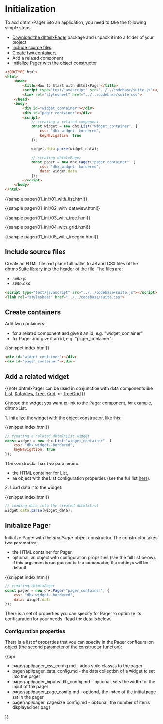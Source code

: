 Initialization
=========

To add dhtmlxPager into an application, you need to take the following simple steps:

- [Download the dhtmlxPager](https://dhtmlx.com/docs/products/dhtmlxSuite/download.shtml) package and unpack it into a folder of your project
- [Include source files](#includesourcefiles)
- [Create two containers](#createcontainers)
- [Add a related component](#addarelatedwidget)
- [Initialize Pager](#initializepager) with the object constructor

~~~html
<!DOCTYPE html>
<html>
    <head>
        <title>How to Start with dhtmlxPager</title>         
        <script type="text/javascript" src="../../codebase/suite.js"></script>
        <link rel="stylesheet" href="../../codebase/suite.css">
    </head>
    <body>
        <div id="widget_container"></div>
        <div id="pager_container"></div>
        <script>
            // creating a related component
            const widget = new dhx.List("widget_container", {
				css: "dhx_widget--bordered",
				keyNavigation: true
			});

			widget.data.parse(widget_data);

            // creating dhtmlxPager
			const pager = new dhx.Pager("pager_container", {
				css: "dhx_widget--bordered",
				data: widget.data
			});
        </script>
    </body>
</html>
~~~

{{sample    pager/01_init/01_with_list.html}}

{{sample    pager/01_init/02_with_dataview.html}}

{{sample    pager/01_init/03_with_tree.html}}

{{sample    pager/01_init/04_with_grid.html}}

{{sample    pager/01_init/05_with_treegrid.html}}

Include source files
--------------------

Create an HTML file and place full paths to JS and CSS files of the dhtmlxSuite library into the header of the file. The files are:

- *suite.js*
- *suite.css*

~~~html
<script type="text/javascript" src="../../codebase/suite.js"></script>
<link rel="stylesheet" href="../../codebase/suite.css">
~~~

Create containers
-------------------

Add two containers:

- for a related component and give it an id, e.g. "widget_container"
- for Pager and give it an id, e.g. "pager_container":

{{snippet	index.html}}
~~~html
<div id="widget_container"></div>
<div id="pager_container"></div>
~~~

Add a related widget
---------------------------------

{{note dhtmlxPager can be used in conjunction with data components like [List](list/index.md), [DataView](dataview/index.md), [Tree](tree/index.md), [Grid](grid/index.md), or [TreeGrid](treegrid/index.md).}}

Choose the widget you want to link to the Pager component, for example, dhtmlxList. 

1\. Initialize the widget with the object constructor, like this: 

{{snippet	index.html}}
~~~js
// creating a related dhtmlxList widget
const widget = new dhx.List("widget_container", {
    css: "dhx_widget--bordered",
    keyNavigation: true
});
~~~

The constructor has two parameters:

- the HTML container for List,
- an object with the List configuration properties (see the full list [here](list/api/refs/list_properties.md)). 

2\. Load data into the widget:

{{snippet	index.html}}
~~~js
// loading data into the created dhtmlxList 
widget.data.parse(widget_data);
~~~

 

Initialize Pager
---------------------

Initialize Pager with the *dhx.Pager* object constructor. The constructor takes two parameters:

- the HTML container for Pager, 
- optional, an object with configuration properties (see the full list below). If this argument is not passed to the constructor, the settings will be default.

{{snippet	index.html}}
~~~js
// creating dhtmlxPager
const pager = new dhx.Pager("pager_container", {
	css: "dhx_widget--bordered",
	data: widget.data
});
~~~

There is a set of properties you can specify for Pager to optimize its configuration for your needs. Read the details below.

### Configuration properties

There is a list of properties that you can specify in the Pager configuration object (the second parameter of the constructor function):

{{api

- pager/api/pager_css_config.md - adds style classes to the pager
- pager/api/pager_data_config.md - the data collection of a widget to set into the pager
- pager/api/pager_inputwidth_config.md - optional, sets the width for the input of the pager
- pager/api/pager_page_config.md - optional, the index of the initial page set in the pager
- pager/api/pager_pagesize_config.md - optional, the number of items displayed per page

}}
